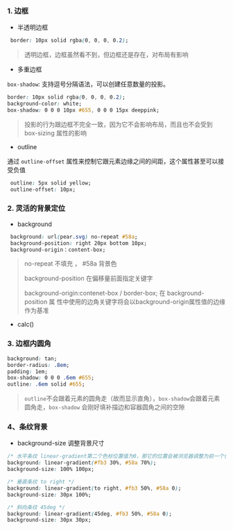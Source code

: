 ### 1. 边框

+ 半透明边框

```css
 border: 10px solid rgba(0, 0, 0, 0.2);
```
> 透明边框，边框虽然看不到，但边框还是存在，对布局有影响

+ 多重边框

`box-shadow`: 支持逗号分隔语法，可以创建任意数量的投影。
```css
border: 10px solid rgba(0, 0, 0, 0.2);
background-color: white;
box-shadow: 0 0 0 10px #655, 0 0 0 15px deeppink;
```
> 投影的行为跟边框不完全一致，因为它不会影响布局，而且也不会受到 box-sizing 属性的影响

+ outline

通过 `outline-offset` 属性来控制它跟元素边缘之间的间距，这个属性甚至可以接受负值

```css
 outline: 5px solid yellow;
 outline-offset: 10px;
```

### 2. 灵活的背景定位

+ background

```css
 background: url(pear.svg) no-repeat #58a;
 background-position: right 20px bottom 10px;
 background-origin：content-box;
```

> no-repeat 不填充 ， #58a 背景色
> 
> background-position 在偏移量前面指定关键字
>
> background-origin:contenet-box / border-box; 在 background-position 属
性中使用的边角关键字将会以background-origin属性值的边缘作为基准

+ calc()

### 3. 边框内圆角

```css
background: tan;
border-radius: .8em;
padding: 1em;
box-shadow: 0 0 0 .6em #655;
outline: .6em solid #655;
```
> `outline`不会跟着元素的圆角走（故而显示直角），`box-shadow`会跟着元素圆角走，`box-shadow` 会刚好填补描边和容器圆角之间的空隙

### 4、条纹背景

+ background-size 调整背景尺寸

```css
/* 水平条纹 linear-gradient第二个色标位置值为0，那它的位置会被浏览器调整为前一个色标的值 */
background: linear-gradient(#fb3 30%, #58a 70%);
background-size: 100% 100px;

/* 垂直条纹 to right */
background: linear-gradient(to right, #fb3 50%, #58a 0);
background-size: 30px 100%;

/* 斜向条纹 45deg */
background: linear-gradient(45deg, #fb3 50%, #58a 0);
background-size: 30px 30px;
```
